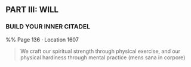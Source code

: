 ## PART III: WILL 
### BUILD YOUR INNER CITADEL
%% Page 136 · Location 1607 
> We craft our spiritual strength through physical exercise, and our physical hardiness through mental practice (mens sana in corpore)
